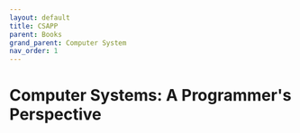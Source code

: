 ```yaml
---
layout: default
title: CSAPP
parent: Books
grand_parent: Computer System
nav_order: 1
---
```


# Computer Systems: A Programmer's Perspective